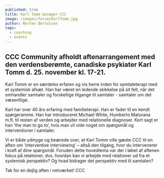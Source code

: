 ```yaml
---
published: true
title: Karl Tomm besøger CCC
image: /images/forum/KarlTomm.jpg
author: Morten Bertelsen
tags:
  - coaching
  - events
---
```

## CCC Community afholdt aftenarrangement med den verdensberømte, canadiske psykiater Karl Tomm d. 25. november kl. 17-21. 

Karl Tomm er en særdeles erfaren og vis herre inden for samtaleterapi med et systemisk afsæt. Han har været en ledende skikkelse på sit felt, når det omhandler samtaler og forskellige tilgange til samtaler - samtaler om det væsentlige. 

Karl har over 40 års erfaring med familieterapi. Han er fader til en kendt spørgeramme. Han har introduceret Michael White, Humberto Maturana m.fl. til resten af verden og arbejder med relationelle diagnoser. Kort sagt er han ’the man to go to’, hvis man vil vide noget om spørgsmål og interventioner i samtaler.  
 
Vi er både ydmyge og beærede over, at Karl Tomm ville gæste CCC til en aften om ’interventive interviewing’ – altså den tilgang, hvor du intervenerer i kraft af dine spørgsmål. Foruden dette hovedtema var der i løbet af aftenen fokus på relationer, dvs. hvordan kan vi arbejde med relationer ud fra et systemisk perspektiv? Og hvad bidrager det perspektiv med til samtalen?


Tak for en dejlig aften i netværket!
CCC
